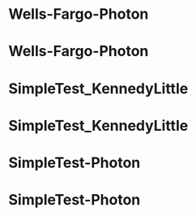 # Wells-Fargo-Photon
# Wells-Fargo-Photon
# SimpleTest_KennedyLittle
# SimpleTest_KennedyLittle
# SimpleTest-Photon
# SimpleTest-Photon
